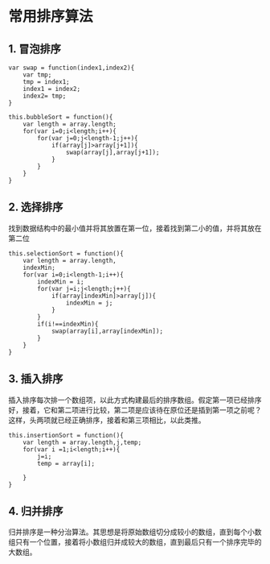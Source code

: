 # 常用排序算法
## 1. 冒泡排序
```
var swap = function(index1,index2){
    var tmp;
    tmp = index1;
    index1 = index2;
    index2= tmp;
}

this.bubbleSort = function(){
    var length = array.length;
    for(var i=0;i<length;i++){
        for(var j=0;j<length-1;j++){
            if(array[j]>array[j+1]){
                swap(array[j],array[j+1]);
            }
        }
    }
}
```

## 2. 选择排序

找到数据结构中的最小值并将其放置在第一位，接着找到第二小的值，并将其放在第二位

```
this.selectionSort = function(){
    var length = array.length,
    indexMin;
    for(var i=0;i<length-1;i++){
        indexMin = i;
        for(var j=i;j<length;j++){
            if(array[indexMin]>array[j]){
                indexMin = j;
            }
        }
        if(i!==indexMin){
            swap(array[i],array[indexMin]);
        }
    }
}
```

## 3. 插入排序
插入排序每次排一个数组项，以此方式构建最后的排序数组。假定第一项已经排序好，接着，它和第二项进行比较，第二项是应该待在原位还是插到第一项之前呢？这样，头两项就已经正确排序，接着和第三项相比，以此类推。

```
this.insertionSort = function(){
    var length = array.length,j,temp;
    for(var i =1;i<length;i++){
        j=i;
        temp = array[i];

    }
}
```
## 4. 归并排序
归并排序是一种分治算法。其思想是将原始数组切分成较小的数组，直到每个小数组只有一个位置，接着将小数组归并成较大的数组，直到最后只有一个排序完毕的大数组。